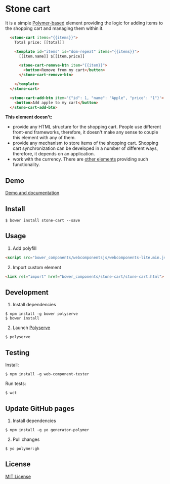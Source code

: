 # Stone cart

It is a simple [Polymer-based](https://www.polymer-project.org) element providing the logic for adding items to the shopping cart and managing them within it.

```html
  <stone-cart items="{{items}}">
    Total price: [[total]]

    <template id="items" is="dom-repeat" items="{{items}}">
      [[item.name]] $[[item.price]]

      <stone-cart-remove-btn item="{{item}}">
        <button>Remove from my cart</button>
      </stone-cart-remove-btn>

    </template>
  </stone-cart>

  <stone-cart-add-btn item='{"id": 1, "name": "Apple", "price": "1"}'>
    <button>Add apple to my cart</button>
  </stone-cart-add-btn>
```

**This element doesn't:**

 - provide any HTML structure for the shopping cart. People use different front-end frameworks, therefore, it doesn't make any sense to couple this element with any of them.
 - provide any mechanism to store items of the shopping cart. Shopping cart synchronization can be developed in a number of different ways, therefore, it depends on an application.
 - work with the currency. There are [other elements](https://customelements.io/search/currency) providing such functionality.

## Demo

[Demo and documentation](http://dnesteryuk.github.io/stone-cart)

## Install

```
$ bower install stone-cart --save
```

## Usage

1. Add polyfill

```html
<script src="bower_components/webcomponentsjs/webcomponents-lite.min.js"></script>
```

2. Import custom element

```html
<link rel="import" href="bower_components/stone-cart/stone-cart.html">
```

## Development

1. Install dependencies

```
$ npm install -g bower polyserve
$ bower install
```

2. Launch [Polyserve](https://github.com/polymerlabs/polyserve)

```
$ polyserve
```

## Testing

Install:

```
$ npm install -g web-component-tester
```

Run tests:

```
$ wct
```

## Update GitHub pages

1. Install dependencies

```
$ npm install -g yo generator-polymer
```

2. Pull changes

```
$ yo polymer:gh
```

## License

[MIT License](https://opensource.org/licenses/MIT)